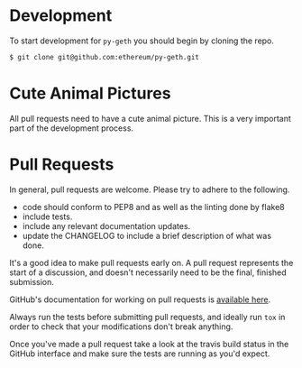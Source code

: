 # Development

To start development for `py-geth` you should begin by cloning the repo.

```bash
$ git clone git@github.com:ethereum/py-geth.git
```

# Cute Animal Pictures

All pull requests need to have a cute animal picture. This is a very important
part of the development process.

# Pull Requests

In general, pull requests are welcome. Please try to adhere to the following.

- code should conform to PEP8 and as well as the linting done by flake8
- include tests.
- include any relevant documentation updates.
- update the CHANGELOG to include a brief description of what was done.

It's a good idea to make pull requests early on. A pull request represents the
start of a discussion, and doesn't necessarily need to be the final, finished
submission.

GitHub's documentation for working on pull requests is [available here][pull-requests].

Always run the tests before submitting pull requests, and ideally run `tox` in
order to check that your modifications don't break anything.

Once you've made a pull request take a look at the travis build status in the
GitHub interface and make sure the tests are running as you'd expect.

[pull-requests]: https://help.github.com/articles/about-pull-requests
